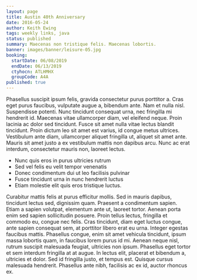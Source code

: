 ```yaml
---
layout: page
title: Austin 40th Anniversary
date: 2016-05-24
author: Keith Ewing
tags: weekly links, java
status: published
summary: Maecenas non tristique felis. Maecenas lobortis.
banner: images/banner/leisure-05.jpg
booking:
  startDate: 06/08/2019
  endDate: 06/13/2019
  ctyhocn: ATLHMHX
  groupCode: A4A
published: true
---
```

Phasellus suscipit ipsum felis, gravida consectetur purus porttitor a. Cras eget purus faucibus, vulputate augue a, bibendum ante. Nam et nulla nisl. Suspendisse potenti. Nunc tincidunt consequat urna, nec fringilla mi hendrerit id. Maecenas vitae ullamcorper diam, vel eleifend neque. Proin lacinia ac dolor sed tincidunt. Fusce sit amet nulla vitae lectus blandit tincidunt. Proin dictum leo sit amet est varius, id congue metus ultrices. Vestibulum ante diam, ullamcorper aliquet fringilla ut, aliquet sit amet ante. Mauris sit amet justo a ex vestibulum mattis non dapibus arcu. Nunc ac erat interdum, consectetur mauris non, laoreet lectus.

* Nunc quis eros in purus ultricies rutrum
* Sed vel felis eu velit tempor venenatis
* Donec condimentum dui ut leo facilisis pulvinar
* Fusce tincidunt urna in nunc hendrerit luctus
* Etiam molestie elit quis eros tristique luctus.

Curabitur mattis felis at purus efficitur mollis. Sed in mauris dapibus, tincidunt lectus sed, dignissim quam. Praesent a condimentum sapien. Etiam a sapien volutpat, elementum ante ut, laoreet tortor. Aenean porta enim sed sapien sollicitudin posuere. Proin tellus lectus, fringilla et commodo eu, congue nec felis. Cras tincidunt, diam eget luctus congue, ante sapien consequat sem, at porttitor libero erat eu urna. Integer egestas faucibus mattis. Phasellus congue, enim sit amet vehicula tincidunt, ipsum massa lobortis quam, in faucibus lorem purus id mi. Aenean neque nisl, rutrum suscipit malesuada feugiat, ultricies non ipsum. Phasellus eget tortor et sem interdum fringilla at at augue. In lectus elit, placerat et bibendum a, ultricies et dolor. Sed id fringilla justo, et tempus est. Quisque cursus malesuada hendrerit. Phasellus ante nibh, facilisis ac ex id, auctor rhoncus ex.

